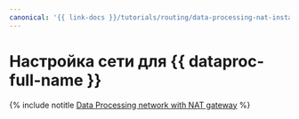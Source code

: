 ```yaml
---
canonical: '{{ link-docs }}/tutorials/routing/data-processing-nat-instance'
---
```


# Настройка сети для {{ dataproc-full-name }}

{% include notitle [Data Processing network with NAT gateway](../../_tutorials/routing/data-processing-nat-gateway.md) %}

